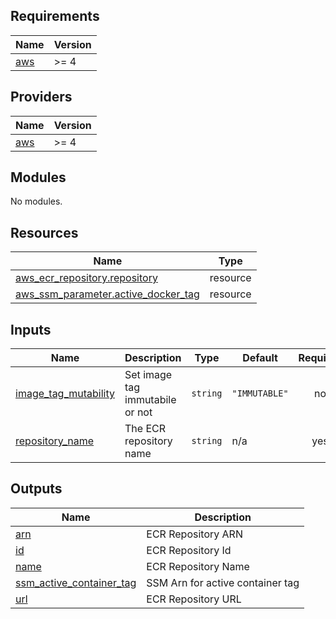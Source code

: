 <!-- BEGIN_TF_DOCS -->
## Requirements

| Name | Version |
|------|---------|
| <a name="requirement_aws"></a> [aws](#requirement\_aws) | >= 4 |

## Providers

| Name | Version |
|------|---------|
| <a name="provider_aws"></a> [aws](#provider\_aws) | >= 4 |

## Modules

No modules.

## Resources

| Name | Type |
|------|------|
| [aws_ecr_repository.repository](https://registry.terraform.io/providers/hashicorp/aws/latest/docs/resources/ecr_repository) | resource |
| [aws_ssm_parameter.active_docker_tag](https://registry.terraform.io/providers/hashicorp/aws/latest/docs/resources/ssm_parameter) | resource |

## Inputs

| Name | Description | Type | Default | Required |
|------|-------------|------|---------|:--------:|
| <a name="input_image_tag_mutability"></a> [image\_tag\_mutability](#input\_image\_tag\_mutability) | Set image tag immutabile or not | `string` | `"IMMUTABLE"` | no |
| <a name="input_repository_name"></a> [repository\_name](#input\_repository\_name) | The ECR repository name | `string` | n/a | yes |

## Outputs

| Name | Description |
|------|-------------|
| <a name="output_arn"></a> [arn](#output\_arn) | ECR Repository ARN |
| <a name="output_id"></a> [id](#output\_id) | ECR Repository Id |
| <a name="output_name"></a> [name](#output\_name) | ECR Repository Name |
| <a name="output_ssm_active_container_tag"></a> [ssm\_active\_container\_tag](#output\_ssm\_active\_container\_tag) | SSM Arn for active container tag |
| <a name="output_url"></a> [url](#output\_url) | ECR Repository URL |
<!-- END_TF_DOCS -->